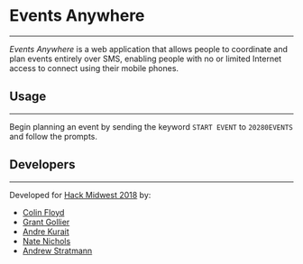 # Events Anywhere
---

*Events Anywhere* is a web application that allows people to coordinate and plan events entirely over SMS, enabling people with no or limited Internet access to connect using their mobile phones.


## Usage
---

Begin planning an event by sending the keyword ```START EVENT``` to ```20280EVENTS``` and follow the prompts.


## Developers
---

Developed for [Hack Midwest 2018](http://hackmidwest.com) by:

* [Colin Floyd](https://github.com/czfloyd)
* [Grant Gollier](https://github.com/gragollier)
* [Andre Kurait](https://github.com/AndreKurait)
* [Nate Nichols](https://github.com/NateNichols55)
* [Andrew Stratmann](https://github.com/adstratm)
